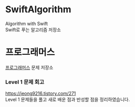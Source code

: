 # SwiftAlgorithm
Algorithm with Swift  
Swift로 푸는 알고리즘 저장소

# 프로그래머스
[프로그래머스](https://programmers.co.kr/learn/challenges) 문제 저장소


### Level 1 문제 회고
https://jeong9216.tistory.com/271  
Level 1 문제들을 풀고 새로 배운 점과 반성할 점을 정리하였습니다.


